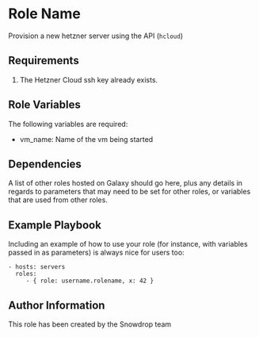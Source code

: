 Role Name
=========

Provision a new hetzner server using the API (`hcloud`)

Requirements
------------

1. The Hetzner Cloud ssh key already exists.

Role Variables
--------------

The following variables are required:
* vm_name: Name of the vm being started

Dependencies
------------

A list of other roles hosted on Galaxy should go here, plus any details in regards to parameters that may need to be set for other roles, or variables that are used from other roles.

Example Playbook
----------------

Including an example of how to use your role (for instance, with variables passed in as parameters) is always nice for users too:

    - hosts: servers
      roles:
         - { role: username.rolename, x: 42 }

Author Information
------------------

This role has been created by the Snowdrop team
